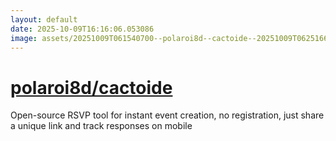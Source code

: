 ```yaml
---
layout: default
date: 2025-10-09T16:16:06.053086
image: assets/20251009T061540700--polaroi8d--cactoide--20251009T062516659--cropped.png
---
```


# [polaroi8d/cactoide](https://github.com/polaroi8d/cactoide)

Open-source RSVP tool for instant event creation, no registration, just share a unique link and track responses on mobile
